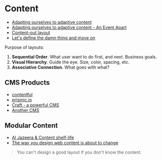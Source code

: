 # Content

* [Adapting ourselves to adaptive content](http://karenmcgrane.com/2012/09/04/adapting-ourselves-to-adaptive-content-video-slides-and-transcript-oh-my/)
* [Adapting ourselves to adaptive content - An Event Apart](https://vimeo.com/56705945)
* [Content-out layout](http://alistapart.com/article/content-out-layout)
* [Let's define the damn thing and move on](http://eatingelephant.com/2011/06/thoughts-on-defining-the-damn-thing/)


Purpose of layouts:

1. **Sequential Order**. What user want to do first, and next. Business goals.
2. **Visual Hierarchy**. Guide the eye. Size, color, spacing, etc.
3. **Associative Connection**. What goes with what?

## CMS Products

* [contentful](https://www.contentful.com/)
* [prismic.io](https://prismic.io/)
* [Craft - a powerful CMS](http://buildwithcraft.com/)
* [Another CMS](http://statamic.com/)

## Modular Content

* [Al Jazeera & Content shelf-life](http://markboulton.co.uk/journal/aljazeeracontent)
* [The way you design web content is about to change](http://www.newfangled.com/the_way_you_design_web_content_is_about_to_change)

> You can't design a good layout if you don't know the content.